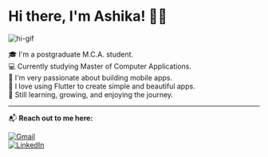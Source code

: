 # Hi there, I'm Ashika! 👋🏼  
![hi-gif](https://media.giphy.com/media/ASd0Ukj0y3qMM/giphy.gif)

🎓 I'm a postgraduate M.C.A. student.  
💻 Currently studying Master of Computer Applications.  
🌸 I'm very passionate about building mobile apps.  
🧡 I love using Flutter to create simple and beautiful apps.  
🌱 Still learning, growing, and enjoying the journey.  

---

📬 **Reach out to me here:**

[![Gmail](https://img.shields.io/badge/Gmail-D14836?style=flat&logo=gmail&logoColor=white)](mailto:ashikagowda047@gmail.com)  
[![LinkedIn](https://img.shields.io/badge/LinkedIn-blue?style=flat&logo=linkedin&logoColor=white)](https://https://www.linkedin.com/in/ashika-srinivas-60b67a298)
